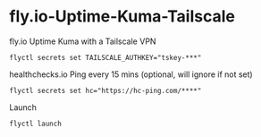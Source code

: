 # fly.io-Uptime-Kuma-Tailscale
fly.io Uptime Kuma with a Tailscale VPN 

```
flyctl secrets set TAILSCALE_AUTHKEY="tskey-***"
```

healthchecks.io Ping every 15 mins (optional, will ignore if not set)
```
flyctl secrets set hc="https://hc-ping.com/****"
```
Launch 

```
flyctl launch
```
